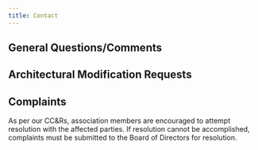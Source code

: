 ```yaml
---
title: Contact
---
```


## General Questions/Comments

## Architectural Modification Requests

## Complaints

As per our CC&Rs, association members are encouraged to attempt resolution with the affected parties. If resolution cannot be accomplished, complaints must be submitted to the Board of Directors for resolution.
